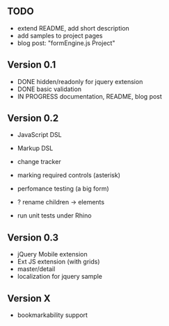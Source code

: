## TODO

* extend README, add short description
* add samples to project pages
* blog post: "formEngine.js Project"

## Version 0.1

* DONE hidden/readonly for jquery extension
* DONE basic validation
* IN PROGRESS documentation, README, blog post

## Version 0.2

* JavaScript DSL
* Markup DSL
* change tracker
* marking required controls (asterisk)
* perfomance testing (a big form)

* ? rename children -> elements
* run unit tests under Rhino


## Version 0.3

* jQuery Mobile extension
* Ext JS extension (with grids)
* master/detail
* localization for jquery sample

## Version X

* bookmarkability support
